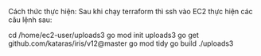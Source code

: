 Cách thức thực hiện:
Sau khi chạy terraform thì ssh vào EC2 thực hiện các câu lệnh sau:

cd /home/ec2-user/uploads3
go mod init uploads3
go get github.com/kataras/iris/v12@master
go mod tidy
go build
./uploads3
